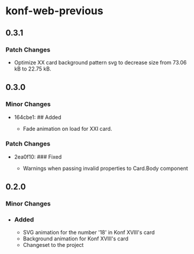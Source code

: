 # konf-web-previous

## 0.3.1

### Patch Changes

- Optimize XX card background pattern svg to decrease size from 73.06 kB to 22.75 kB.

## 0.3.0

### Minor Changes

- 164cbe1: ## Added

  - Fade animation on load for XXI card.

### Patch Changes

- 2ea0f10: ### Fixed

  - Warnings when passing invalid properties to Card.Body component

## 0.2.0

### Minor Changes

- ### Added

  - SVG animation for the number '18' in Konf XVIII's card
  - Background animation for Konf XVIII's card
  - Changeset to the project
